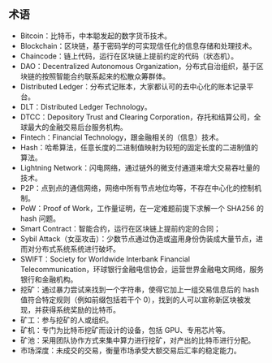 ## 术语

* Bitcoin：比特币，中本聪发起的数字货币技术。
* Blockchain：区块链，基于密码学的可实现信任化的信息存储和处理技术。
* Chaincode：链上代码，运行在区块链上提前约定的代码（状态机）。
* DAO：Decentralized Autonomous Organization，分布式自治组织，基于区块链的按照智能合约联系起来的松散众筹群体。
* Distributed Ledger：分布式记账本，大家都认可的去中心化的账本记录平台。
* DLT：Distributed Ledger Technology。
* DTCC：Depository Trust and Clearing Corporation，存托和结算公司，全球最大的金融交易后台服务机构。
* Fintech：Financial Technology，跟金融相关的（信息）技术。
* Hash：哈希算法，任意长度的二进制值映射为较短的固定长度的二进制值的算法。
* Lightning Network：闪电网络，通过链外的微支付通道来增大交易吞吐量的技术。
* P2P：点到点的通信网络，网络中所有节点地位均等，不存在中心化的控制机制。
* PoW：Proof of Work，工作量证明，在一定难题前提下求解一个 SHA256 的 hash 问题。
* Smart Contract：智能合约，运行在区块链上提前约定的合同；
* Sybil Attack（女巫攻击）：少数节点通过伪造或盗用身份伪装成大量节点，进而对分布式系统系统进行破坏。
* SWIFT：Society for Worldwide Interbank Financial Telecommunication，环球银行金融电信协会，运营世界金融电文网络，服务银行和金融机构。
* 挖矿：通过暴力尝试来找到一个字符串，使得它加上一组交易信息后的 hash 值符合特定规则（例如前缀包括若干个 0），找到的人可以宣称新区块被发现，并获得系统奖励的比特币。
* 矿工：参与挖矿的人或组织。
* 矿机：专门为比特币挖矿而设计的设备，包括 GPU、专用芯片等。
* 矿池：采用团队协作方式来集中算力进行挖矿，对产出的比特币进行分配。
* 市场深度：未成交的交易，衡量市场承受大额交易后汇率的稳定能力。
